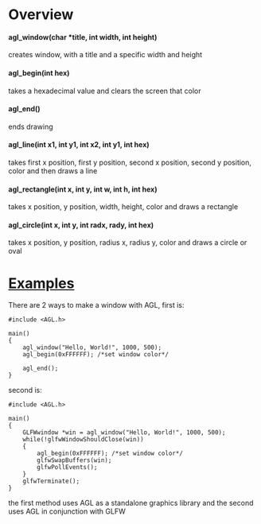 # Overview

#### agl_window(char *title, int width, int height)
creates window, with a title and a specific width and height

#### agl_begin(int hex)
takes a hexadecimal value and clears the screen that color

#### agl_end()
ends drawing

#### agl_line(int x1, int y1, int x2, int y1, int hex)
takes first x position, first y position, second x position, second y position, color
and then draws a line

#### agl_rectangle(int x, int y, int w, int h, int hex)
takes x position, y position, width, height, color and draws a rectangle 

#### agl_circle(int x, int y, int radx, rady, int hex)
takes x position, y position, radius x, radius y, color and draws a circle or oval

# [Examples](https://github.com/bruhmoment3124/AGL/tree/main/examples)
There are 2 ways to make a window with AGL, first is:
```
#include <AGL.h>

main()
{
  	agl_window("Hello, World!", 1000, 500);
	agl_begin(0xFFFFFF); /*set window color*/
		
	agl_end();
}
```
second is:
```
#include <AGL.h>

main()
{
  	GLFWwindow *win = agl_window("Hello, World!", 1000, 500);
	while(!glfwWindowShouldClose(win))
	{
		agl_begin(0xFFFFFF); /*set window color*/
		glfwSwapBuffers(win);
		glfwPollEvents();
	}
	glfwTerminate();
}
```
the first method uses AGL as a standalone graphics library and the second uses AGL in conjunction with GLFW
